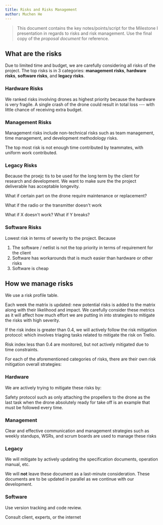```yaml
---
title: Risks and Risks Management
author: Muchen He
---
```


> This document contains the key notes/points/script for the Milestone I presentation in regards to risks and risk management. Use the final copy of the *proposal document* for reference.

<!-- Insert your content below -->

## What are the risks

Due to limited time and budget, we are carefully considering all risks of the project. The top risks is in 3 categories: **management risks**, **hardware risks**, **software risks**, and **legacy risks**.

### Hardware Risks

We ranked risks involving drones as highest priority because the hardware is very fragile. A single crash of the drone could result in total loss --- with little chance of receiving extra budget.

### Management Risks

Management risks include non-technical risks such as team management, time management, and development methodology risks.

The top most risk is not enough time contributed by teammates, with uniform work contributed.

### Legacy Risks

Because the proejc tis to be used for the long term by the client for research and development. We want to make sure the the project deliverable has acceptable longevity.

What if certain part on the drone require maintenance or replacement?

What if the radio or the transmitter doesn't work

What if X doesn't work?
What if Y breaks?

### Software Risks

Lowest risk in terms of severity to the project. Because 

1. The software / netlist is not the top priority in terms of requirement for the client
2. Software has workarounds that is much easier than hardware or other risks
3. Software is cheap

## How we manage risks

We use a risk profile table.

Each week the matrix is updated: new potential risks is added to the matrix along with their likelihood and impact. We carefully consider these metrics as it will affect how much effort we are putting in into strategies to mitigate the risks with high severity.

If the risk index is greater than 0.4, we will actively follow the risk mitigation protocol: which involves triaging tasks related to mitigate the risk on Trello.

Risk index less than 0.4 are monitored, but not actively mitigated due to time constraints.

For each of the aforementioned categories of risks, there are their own risk mitigation overall strategies:

### Hardware

We are actively trying to mitigate these risks by:

Safety protocol such as only attaching the propellers to the drone as the last task when the drone absolutely ready for take off is an example that must be followed every time.

### Management

Clear and effective communication and management strategies such as weekly standups, WSRs, and scrum boards are used to manage these risks

### Legacy

We will mitigate by actively updating the specification documents, operation manual, etc.

We will **not** leave these document as a last-minute consideration. These documents are to be updated in parallel as we continue with our development.

### Software

Use version tracking and code review.

Consult client, experts, or the internet